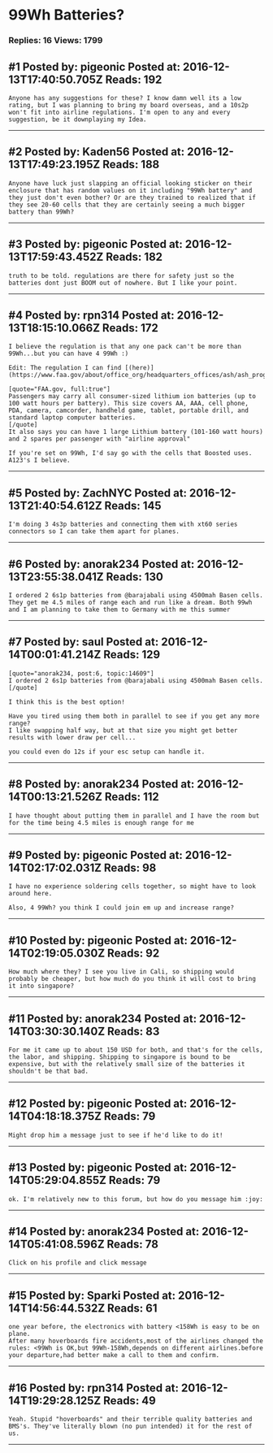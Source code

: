 # 99Wh Batteries?

### Replies: 16 Views: 1799

## \#1 Posted by: pigeonic Posted at: 2016-12-13T17:40:50.705Z Reads: 192

```
Anyone has any suggestions for these? I know damn well its a low rating, but I was planning to bring my board overseas, and a 10s2p won't fit into airline regulations. I'm open to any and every suggestion, be it downplaying my Idea.
```

---
## \#2 Posted by: Kaden56 Posted at: 2016-12-13T17:49:23.195Z Reads: 188

```
Anyone have luck just slapping an official looking sticker on their enclosure that has random values on it including "99Wh battery" and they just don't even bother? Or are they trained to realized that if they see 20-60 cells that they are certainly seeing a much bigger battery than 99Wh?
```

---
## \#3 Posted by: pigeonic Posted at: 2016-12-13T17:59:43.452Z Reads: 182

```
truth to be told. regulations are there for safety just so the batteries dont just BOOM out of nowhere. But I like your point.
```

---
## \#4 Posted by: rpn314 Posted at: 2016-12-13T18:15:10.066Z Reads: 172

```
I believe the regulation is that any one pack can't be more than 99Wh...but you can have 4 99Wh :)

Edit: The regulation I can find [(here)](https://www.faa.gov/about/office_org/headquarters_offices/ash/ash_programs/hazmat/passenger_info/media/airline_passengers_and_batteries.pdf). 

[quote="FAA.gov, full:true"]
Passengers may carry all consumer-sized lithium ion batteries (up to 100 watt hours per battery). This size covers AA, AAA, cell phone, PDA, camera, camcorder, handheld game, tablet, portable drill, and standard laptop computer batteries.
[/quote]
It also says you can have 1 large Lithium battery (101-160 watt hours) and 2 spares per passenger with "airline approval"

If you're set on 99Wh, I'd say go with the cells that Boosted uses. A123's I believe.
```

---
## \#5 Posted by: ZachNYC Posted at: 2016-12-13T21:40:54.612Z Reads: 145

```
I'm doing 3 4s3p batteries and connecting them with xt60 series connectors so I can take them apart for planes.
```

---
## \#6 Posted by: anorak234 Posted at: 2016-12-13T23:55:38.041Z Reads: 130

```
I ordered 2 6s1p batteries from @barajabali using 4500mah Basen cells. They get me 4.5 miles of range each and run like a dream. Both 99wh and I am planning to take them to Germany with me this summer
```

---
## \#7 Posted by: saul Posted at: 2016-12-14T00:01:41.214Z Reads: 129

```
[quote="anorak234, post:6, topic:14609"]
I ordered 2 6s1p batteries from @barajabali using 4500mah Basen cells.
[/quote]

I think this is the best option!

Have you tired using them both in parallel to see if you get any more range?
I like swapping half way, but at that size you might get better results with lower draw per cell...

you could even do 12s if your esc setup can handle it.
```

---
## \#8 Posted by: anorak234 Posted at: 2016-12-14T00:13:21.526Z Reads: 112

```
I have thought about putting them in parallel and I have the room but for the time being 4.5 miles is enough range for me
```

---
## \#9 Posted by: pigeonic Posted at: 2016-12-14T02:17:02.031Z Reads: 98

```
I have no experience soldering cells together, so might have to look around here. 

Also, 4 99Wh? you think I could join em up and increase range?
```

---
## \#10 Posted by: pigeonic Posted at: 2016-12-14T02:19:05.030Z Reads: 92

```
How much where they? I see you live in Cali, so shipping would probably be cheaper, but how much do you think it will cost to bring it into singapore?
```

---
## \#11 Posted by: anorak234 Posted at: 2016-12-14T03:30:30.140Z Reads: 83

```
For me it came up to about 150 USD for both, and that's for the cells, the labor, and shipping. Shipping to singapore is bound to be expensive, but with the relatively small size of the batteries it shouldn't be that bad.
```

---
## \#12 Posted by: pigeonic Posted at: 2016-12-14T04:18:18.375Z Reads: 79

```
Might drop him a message just to see if he'd like to do it!
```

---
## \#13 Posted by: pigeonic Posted at: 2016-12-14T05:29:04.855Z Reads: 79

```
ok. I'm relatively new to this forum, but how do you message him :joy:
```

---
## \#14 Posted by: anorak234 Posted at: 2016-12-14T05:41:08.596Z Reads: 78

```
Click on his profile and click message
```

---
## \#15 Posted by: Sparki Posted at: 2016-12-14T14:56:44.532Z Reads: 61

```
one year before, the electronics with battery <158Wh is easy to be on plane.
After many hoverboards fire accidents,most of the airlines changed the rules: <99Wh is OK,but 99Wh-158Wh,depends on different airlines.before your departure,had better make a call to them and confirm.
```

---
## \#16 Posted by: rpn314 Posted at: 2016-12-14T19:29:28.125Z Reads: 49

```
Yeah. Stupid "hoverboards" and their terrible quality batteries and BMS's. They've literally blown (no pun intended) it for the rest of us.
```

---
